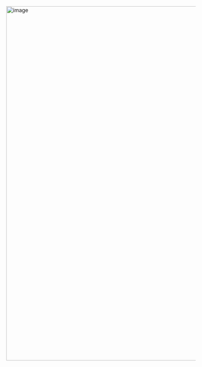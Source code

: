 <img width="1915" height="944" alt="image" src="https://github.com/user-attachments/assets/5cb188b6-61d4-4bba-a9ff-94fd02de23f3" />

